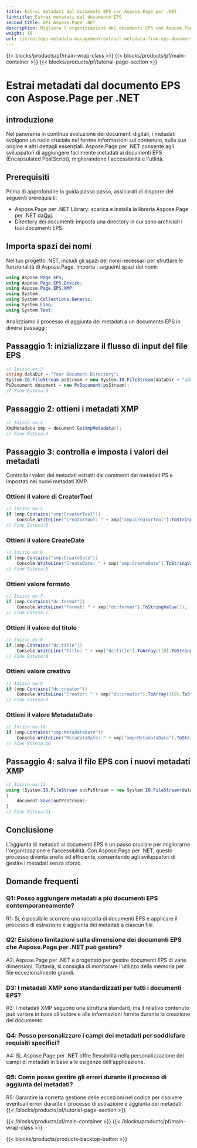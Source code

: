 ```yaml
---
title: Estrai metadati dal documento EPS con Aspose.Page per .NET
linktitle: Estrai metadati dal documento EPS
second_title: API Aspose.Page .NET
description: Migliora l'organizzazione dei documenti EPS con Aspose.Page per .NET. Aggiungi facilmente metadati per migliorare l'accessibilità e il recupero delle informazioni.
weight: 18
url: /it/net/eps-metadata-management/extract-metadata-from-eps-document/
---
```


{{< blocks/products/pf/main-wrap-class >}}
{{< blocks/products/pf/main-container >}}
{{< blocks/products/pf/tutorial-page-section >}}

# Estrai metadati dal documento EPS con Aspose.Page per .NET

## introduzione

Nel panorama in continua evoluzione dei documenti digitali, i metadati svolgono un ruolo cruciale nel fornire informazioni sul contenuto, sulla sua origine e altri dettagli essenziali. Aspose.Page per .NET consente agli sviluppatori di aggiungere facilmente metadati ai documenti EPS (Encapsulated PostScript), migliorandone l'accessibilità e l'utilità.

## Prerequisiti

Prima di approfondire la guida passo passo, assicurati di disporre dei seguenti prerequisiti:

-  Aspose.Page per .NET Library: scarica e installa la libreria Aspose.Page per .NET da[Qui](https://releases.aspose.com/page/net/).
- Directory dei documenti: imposta una directory in cui sono archiviati i tuoi documenti EPS.

## Importa spazi dei nomi

Nel tuo progetto .NET, includi gli spazi dei nomi necessari per sfruttare le funzionalità di Aspose.Page. Importa i seguenti spazi dei nomi:

```csharp
using Aspose.Page.EPS;
using Aspose.Page.EPS.Device;
using Aspose.Page.EPS.XMP;
using System;
using System.Collections.Generic;
using System.Linq;
using System.Text;
```

Analizziamo il processo di aggiunta dei metadati a un documento EPS in diversi passaggi:

## Passaggio 1: inizializzare il flusso di input del file EPS

```csharp
// Inizio ex:3
string dataDir = "Your Document Directory";
System.IO.FileStream psStream = new System.IO.FileStream(dataDir + "add_input.eps", System.IO.FileMode.Open, System.IO.FileAccess.Read);
PsDocument document = new PsDocument(psStream);
// Fine Estesa:3
```

## Passaggio 2: ottieni i metadati XMP

```csharp
// Inizio ex:4
XmpMetadata xmp = document.GetXmpMetadata();
// Fine Estesa:4
```

## Passaggio 3: controlla e imposta i valori dei metadati

Controlla i valori dei metadati estratti dai commenti dei metadati PS e impostati nei nuovi metadati XMP.

### Ottieni il valore di CreatorTool

```csharp
// Inizio ex:5
if (xmp.Contains("xmp:CreatorTool"))
    Console.WriteLine("CreatorTool: " + xmp["xmp:CreatorTool"].ToStringValue());
// Fine Estesa:5
```

### Ottieni il valore CreateDate

```csharp
// Inizio ex:6
if (xmp.Contains("xmp:CreateDate"))
    Console.WriteLine("CreateDate: " + xmp["xmp:CreateDate"].ToStringValue());
// Fine Estesa:6
```

### Ottieni valore formato

```csharp
// Inizio ex:7
if (xmp.Contains("dc:format"))
    Console.WriteLine("Format: " + xmp["dc:format"].ToStringValue());
// Fine Estesa:7
```

### Ottieni il valore del titolo

```csharp
// Inizio ex:8
if (xmp.Contains("dc:title"))
    Console.WriteLine("Title: " + xmp["dc:title"].ToArray()[0].ToStringValue());
// Fine Estesa:8
```

### Ottieni valore creativo

```csharp
// Inizio ex:9
if (xmp.Contains("dc:creator"))
    Console.WriteLine("Creator: " + xmp["dc:creator"].ToArray()[0].ToStringValue());
// Fine Estesa:9
```

### Ottieni il valore MetadataDate

```csharp
// Inizio ex:10
if (xmp.Contains("xmp:MetadataDate"))
    Console.WriteLine("MetadataDate: " + xmp["xmp:MetadataDate"].ToStringValue());
// Fine Estesa:10
```

## Passaggio 4: salva il file EPS con i nuovi metadati XMP

```csharp
// Inizio ex:11
using (System.IO.FileStream outPsStream = new System.IO.FileStream(dataDir + "add_output.eps", System.IO.FileMode.Create, System.IO.FileAccess.Write))
{
    document.Save(outPsStream);
}
// Fine Estesa:11
```

## Conclusione

L'aggiunta di metadati ai documenti EPS è un passo cruciale per migliorarne l'organizzazione e l'accessibilità. Con Aspose.Page per .NET, questo processo diventa snello ed efficiente, consentendo agli sviluppatori di gestire i metadati senza sforzo.

## Domande frequenti

### Q1: Posso aggiungere metadati a più documenti EPS contemporaneamente?

R1: Sì, è possibile scorrere una raccolta di documenti EPS e applicare il processo di estrazione e aggiunta dei metadati a ciascun file.

### Q2: Esistono limitazioni sulla dimensione dei documenti EPS che Aspose.Page per .NET può gestire?

A2: Aspose.Page per .NET è progettato per gestire documenti EPS di varie dimensioni. Tuttavia, si consiglia di monitorare l'utilizzo della memoria per file eccezionalmente grandi.

### D3: I metadati XMP sono standardizzati per tutti i documenti EPS?

R3: I metadati XMP seguono una struttura standard, ma il relativo contenuto può variare in base all'autore e alle informazioni fornite durante la creazione del documento.

### Q4: Posso personalizzare i campi dei metadati per soddisfare requisiti specifici?

A4: Sì, Aspose.Page per .NET offre flessibilità nella personalizzazione dei campi di metadati in base alle esigenze dell'applicazione.

### Q5: Come posso gestire gli errori durante il processo di aggiunta dei metadati?

R5: Garantire la corretta gestione delle eccezioni nel codice per risolvere eventuali errori durante il processo di estrazione e aggiunta dei metadati.
{{< /blocks/products/pf/tutorial-page-section >}}

{{< /blocks/products/pf/main-container >}}
{{< /blocks/products/pf/main-wrap-class >}}

{{< blocks/products/products-backtop-button >}}
